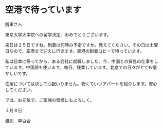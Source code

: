 ﻿# 空港で待っています

銭軍さん

東京大学大学院への留学決定、おめでとうございます。

来日は２５日ですね。到着は何時の予定ですか。教えてください。その日は土曜日なので、空港まで迎えに行きます。空港の到着ロビーで待っています。

私は日本に帰ってから、ある会社に就職しました。今、中国との貿易の仕事をしています。中国語も使います。毎日、残業しています。北京での日々がとても懐かしいです。

住居については決して心配いりません。安くていいアパートを紹介します。安心してください。

では、お元気で。ご家族の皆様にもよろしく。

３月８日

渡辺　早百合

